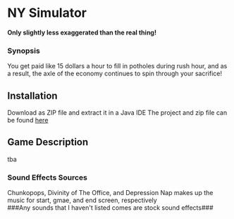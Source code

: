 # NY Simulator
**Only slightly less exaggerated than the real thing!**

### **Synopsis**

You get paid like 15 dollars a hour to fill in potholes during rush hour, and as a result, the axle of the economy continues to spin through your sacrifice!

## Installation

Download as ZIP file and extract it in a Java IDE
The project and zip file can be found [here](https://github.com/Neapolicy/Average-NY-Roads)

## Game Description

tba

### Sound Effects Sources
Chunkopops, Divinity of The Office, and Depression Nap makes up the music for start, gmae, and end screen, respectively
<br>
###Any sounds that I haven't listed comes are stock sound effects###
